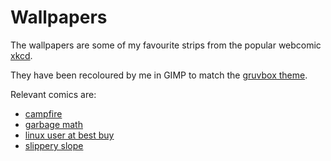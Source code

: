 # Wallpapers

The wallpapers are some of my favourite strips from the popular webcomic [xkcd](https://xkcd.com).

They have been recoloured by me in GIMP to match the [gruvbox theme](https://github.com/morhetz/gruvbox).

Relevant comics are:

* [campfire](https://xkcd.com/742/)
* [garbage math](https://xkcd.com/2295/)
* [linux user at best buy](https://xkcd.com/272/)
* [slippery slope](https://xkcd.com/1332/)
